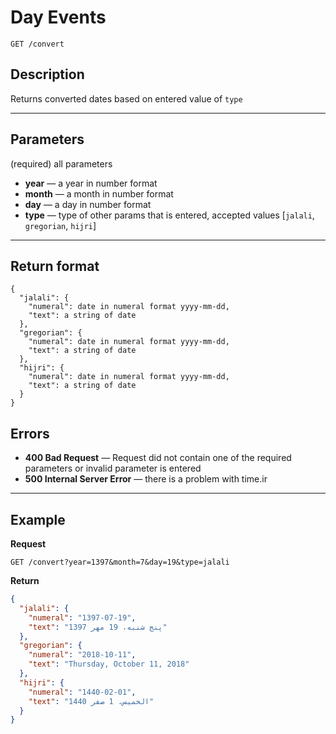 # Day Events

    GET /convert

## Description

Returns converted dates based on entered value of `type`

---

## Parameters

(required) all parameters

* **year** — a year in number format
* **month** — a month in number format
* **day** — a day in number format
* **type** — type of other params that is entered, accepted values [`jalali`, `gregorian`, `hijri`]

---

## Return format

```
{
  "jalali": {
    "numeral": date in numeral format yyyy-mm-dd,
    "text": a string of date
  },
  "gregorian": {
    "numeral": date in numeral format yyyy-mm-dd,
    "text": a string of date
  },
  "hijri": {
    "numeral": date in numeral format yyyy-mm-dd,
    "text": a string of date
  }
}
```

## Errors

* **400 Bad Request** — Request did not contain one of the required parameters or invalid parameter is entered
* **500 Internal Server Error** — there is a problem with time.ir

---

## Example

**Request**

    GET /convert?year=1397&month=7&day=19&type=jalali

**Return**

```json
{
  "jalali": {
    "numeral": "1397-07-19",
    "text": "پنج شنبه، 19 مهر 1397"
  },
  "gregorian": {
    "numeral": "2018-10-11",
    "text": "Thursday, October 11, 2018"
  },
  "hijri": {
    "numeral": "1440-02-01",
    "text": "الخمیس‬، 1 صفر 1440"
  }
}
```
